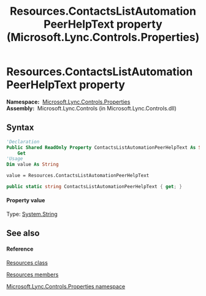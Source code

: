 ﻿---
title: Resources.ContactsListAutomationPeerHelpText property  (Microsoft.Lync.Controls.Properties)
TOCTitle: 'ContactsListAutomationPeerHelpText property '
ms:assetid: P:Microsoft.Lync.Controls.Properties.Resources.ContactsListAutomationPeerHelpText_DI_3_UC_OCS14MrefLyncWPF
ms:mtpsurl: https://msdn.microsoft.com/en-us/library/microsoft.lync.controls.properties.resources.contactslistautomationpeerhelptext_di_3_uc_ocs14mreflyncwpf(v=office.15)
ms:contentKeyID: 48588567
ms.date: 07/28/2014
mtps_version: v=office.15
f1_keywords:
- Microsoft.Lync.Controls.Properties.Resources.ContactsListAutomationPeerHelpText
dev_langs:
- CSharp
- JScript
- VB
- other
---

# Resources.ContactsListAutomationPeerHelpText property

**Namespace:**  [Microsoft.Lync.Controls.Properties](microsoft-lync-controls-properties-namespace_1.md)  
**Assembly:**  Microsoft.Lync.Controls (in Microsoft.Lync.Controls.dll)

## Syntax

``` vb
'Declaration
Public Shared ReadOnly Property ContactsListAutomationPeerHelpText As String
    Get
'Usage
Dim value As String

value = Resources.ContactsListAutomationPeerHelpText
```

``` csharp
public static string ContactsListAutomationPeerHelpText { get; }
```

#### Property value

Type: [System.String](http://msdn2.microsoft.com/en-us/library/s1wwdcbf)  

## See also

#### Reference

[Resources class](resources-class-microsoft-lync-controls-properties_1.md)

[Resources members](resources-members-microsoft-lync-controls-properties_1.md)

[Microsoft.Lync.Controls.Properties namespace](microsoft-lync-controls-properties-namespace_1.md)

